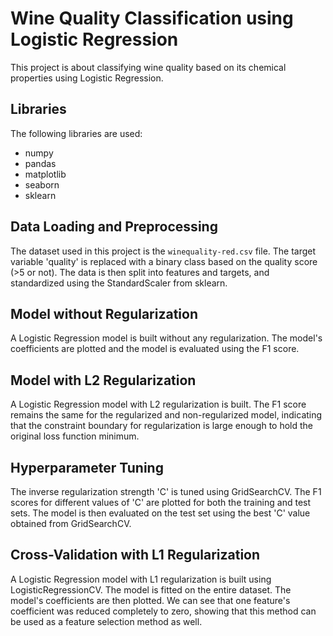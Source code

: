 # Wine Quality Classification using Logistic Regression

This project is about classifying wine quality based on its chemical properties using Logistic Regression.

## Libraries
The following libraries are used:
- numpy
- pandas
- matplotlib
- seaborn
- sklearn

## Data Loading and Preprocessing
The dataset used in this project is the `winequality-red.csv` file. The target variable 'quality' is replaced with a binary class based on the quality score (>5 or not). The data is then split into features and targets, and standardized using the StandardScaler from sklearn.

## Model without Regularization
A Logistic Regression model is built without any regularization. The model's coefficients are plotted and the model is evaluated using the F1 score.

## Model with L2 Regularization
A Logistic Regression model with L2 regularization is built. The F1 score remains the same for the regularized and non-regularized model, indicating that the constraint boundary for regularization is large enough to hold the original loss function minimum.

## Hyperparameter Tuning
The inverse regularization strength 'C' is tuned using GridSearchCV. The F1 scores for different values of 'C' are plotted for both the training and test sets. The model is then evaluated on the test set using the best 'C' value obtained from GridSearchCV.

## Cross-Validation with L1 Regularization
A Logistic Regression model with L1 regularization is built using LogisticRegressionCV. The model is fitted on the entire dataset. The model's coefficients are then plotted. We can see that one feature's coefficient was reduced completely to zero, showing that this method can be used as a feature selection method as well.

